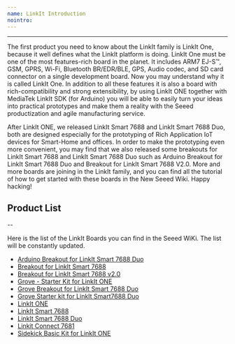 ```yaml
---
name: LinkIt Introduction
nointro:
---
```


---
The first product you need to know about the LinkIt family is LinkIt One, because it well defines what the LinkIt platform is doing. LinkIt One must be one of the most features-rich board in the planet. It includes ARM7 EJ-S™, GSM, GPRS, Wi-Fi, Bluetooth BR/EDR/BLE, GPS, Audio codec, and SD card connector on a single development board. Now you may understand why it is called LinkIt One. In addition to all these features it is also a board with rich-compatibility and strong extensibility, by using LinkIt ONE together with MediaTek LinkIt SDK (for Arduino) you will be able to easily turn your ideas into practical prototypes and make them a reality with the Seeed productization and agile manufacturing service.

After LinkIt ONE, we released LinkIt Smart 7688 and LinkIt Smart 7688 Duo, both are designed especially for the prototyping of Rich Application IoT devices for Smart-Home and offices. In order to make the prototyping even more convenient, you may find that we also released some breakouts for LinkIt Smart 7688 and LinkIt Smart 7688 Duo such as Arduino Breakout for LinkIt Smart 7688 Duo and Breakout for LinkIt Smart 7688 V2.0. More and more boards are joining in the LinkIt family, and you can find all the tutorial of how to get started with these boards in the New Seeed Wiki. Happy hacking!

## Product  List
--

Here is the list of the LinkIt Boards you can find in the Seeed WiKi. The list will be constantly updated.

- [Arduino Breakout for LinkIt Smart 7688 Duo](/Arduino_Breakout_for_LinkIt_Smart_7688_Duo/)
- [Breakout for LinkIt Smart 7688](/Breakout_for_LinkIt_Smart_7688/)
- [Breakout for LinkIt Smart 7688 v2.0](/Breakout_for_LinkIt_Smart_7688_v2.0/)
- [Grove - Starter Kit for LinkIt ONE](/Grove-Starter_Kit_for_LinkIt_ONE/)
- [Grove Breakout for LinkIt Smart 7688 Duo](/Grove_Breakout_for_LinkIt_Smart_7688_Duo/)
- [Grove Starter kit for LinkIt Smart7688 Duo](/Grove_Starter_kit_for_LinkIt_Smart7688_Duo/)
- [LinkIt ONE](/LinkIt_ONE/)
- [LinkIt Smart 7688](/LinkIt_Smart_7688/)
- [LinkIt Smart 7688 Duo](/LinkIt_Smart_7688_Duo/)
- [Linkit Connect 7681](/Linkit_Connect_7681/)
- [Sidekick Basic Kit for LinkIt ONE](/Sidekick_Basic_Kit_for_LinkIt_ONE/)

